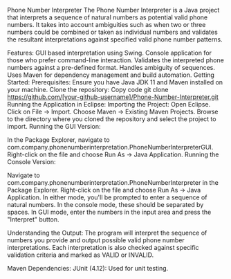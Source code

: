 
Phone Number Interpreter
The Phone Number Interpreter is a Java project that interprets a sequence of natural numbers as potential valid phone numbers. It takes into account ambiguities such as when two or three numbers could be combined or taken as individual numbers and validates the resultant interpretations against specified valid phone number patterns.

Features:
GUI based interpretation using Swing.
Console application for those who prefer command-line interaction.
Validates the interpreted phone numbers against a pre-defined format.
Handles ambiguity of sequences.
Uses Maven for dependency management and build automation.
Getting Started:
Prerequisites:
Ensure you have Java JDK 11 and Maven installed on your machine.
Clone the repository:
Copy code
git clone https://github.com/[your-github-username]/Phone-Number-Interpreter.git
Running the Application in Eclipse:
Importing the Project:
Open Eclipse.
Click on File -> Import.
Choose Maven -> Existing Maven Projects.
Browse to the directory where you cloned the repository and select the project to import.
Running the GUI Version:

In the Package Explorer, navigate to com.company.phonenumberinterpretation.PhoneNumberInterpreterGUI.
Right-click on the file and choose Run As -> Java Application.
Running the Console Version:

Navigate to com.company.phonenumberinterpretation.PhoneNumberInterpreter in the Package Explorer.
Right-click on the file and choose Run As -> Java Application.
In either mode, you'll be prompted to enter a sequence of natural numbers. In the console mode, these should be separated by spaces. In GUI mode, enter the numbers in the input area and press the "Interpret" button.

Understanding the Output:
The program will interpret the sequence of numbers you provide and output possible valid phone number interpretations. Each interpretation is also checked against specific validation criteria and marked as VALID or INVALID.

Maven Dependencies:
JUnit (4.12): Used for unit testing.
